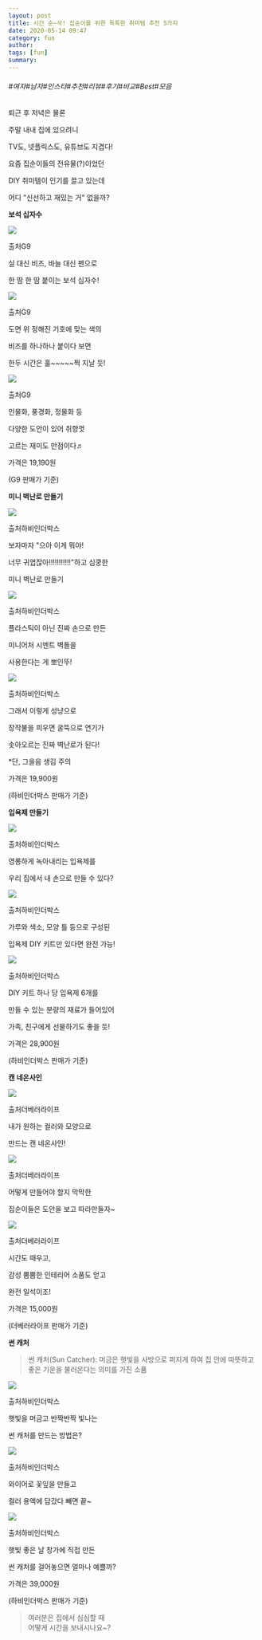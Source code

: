 ```yaml
---
layout: post
title: 시간 순~삭! 집순이를 위한 독특한 취미템 추천 5가지
date: 2020-05-14 09:47
category: fun
author: 
tags: [fun]
summary: 
---
```


###### #여자#남자#인스타#추천#리뷰#후기#비교#Best#모음

퇴근 후 저녁은 물론

주말 내내 집에 있으려니

TV도, 넷플릭스도, 유튜브도 지겹다!

  

요즘 집순이들의 전유물(?)이었던

DIY 취미템이 인기를 끌고 있는데

어디 "신선하고 재밌는 거" 없을까?  

**보석 십자수**

![](https://img1.daumcdn.net/thumb/R720x0/?fname=https%3A%2F%2Ft1.daumcdn.net%2Fliveboard%2Fcemmarketing%2F50eaddeea87943b78ae36be16e83f844.JPG)

출처G9

실 대신 비즈, 바늘 대신 펜으로

한 땀 한 땀 붙이는 보석 십자수!

![](https://img1.daumcdn.net/thumb/R720x0/?fname=https%3A%2F%2Ft1.daumcdn.net%2Fliveboard%2Fcemmarketing%2F86f05ba4cb4b4b19a5a044f7598a5789.png)

출처G9

도면 위 정해진 기호에 맞는 색의

비즈를 하나하나 붙이다 보면

한두 시간은 훌~~~~~쩍 지날 듯!

![](https://img1.daumcdn.net/thumb/R720x0/?fname=https%3A%2F%2Ft1.daumcdn.net%2Fliveboard%2Fcemmarketing%2F976ec828d20a42c09e5772c7d714b152.png)

출처G9

인물화, 풍경화, 정물화 등

다양한 도안이 있어 취향껏

고르는 재미도 만점이다♬

  

가격은 19,190원

(G9 판매가 기준)

**미니 벽난로 만들기**

![](https://img1.daumcdn.net/thumb/R720x0/?fname=https%3A%2F%2Ft1.daumcdn.net%2Fliveboard%2Fcemmarketing%2F13cb3aa117ea4e6b91e3ab4dfaccc86e.jpg)

출처하비인더박스

보자마자 "으아 이게 뭐야!

너무 귀엽잖아!!!!!!!!!!!"하고 심쿵한

미니 벽난로 만들기

![](https://img1.daumcdn.net/thumb/R720x0/?fname=https%3A%2F%2Ft1.daumcdn.net%2Fliveboard%2Fcemmarketing%2F2d964facaf8440679b566d85f5a90d5c.jpg)

출처하비인더박스

플라스틱이 아닌 진짜 손으로 만든

미니어처 시멘트 벽돌을

사용한다는 게 뽀인뚜!

![](https://img1.daumcdn.net/thumb/R720x0/?fname=https%3A%2F%2Ft1.daumcdn.net%2Fliveboard%2Fcemmarketing%2F38e867294500485fb708484d8d859be7.png)

출처하비인더박스

그래서 이렇게 성냥으로

장작불을 피우면 굴뚝으로 연기가

솟아오르는 진짜 벽난로가 된다!

*단, 그을음 생김 주의

  

가격은 19,900원

(하비인더박스 판매가 기준)

**입욕제 만들기**

![](https://img1.daumcdn.net/thumb/@1x.fjpg/?fname=https://t1.daumcdn.net/liveboard/cemmarketing/f709cb8aee7b48df92dcf63a5ef62112.gif)

출처하비인더박스

영롱하게 녹아내리는 입욕제를

우리 집에서 내 손으로 만들 수 있다?

![](https://img1.daumcdn.net/thumb/R720x0/?fname=https%3A%2F%2Ft1.daumcdn.net%2Fliveboard%2Fcemmarketing%2Fd62efa172bda4be998d940fc550e94b7.png)

출처하비인더박스

가루와 색소, 모양 틀 등으로 구성된

입욕제 DIY 키트만 있다면 완전 가능!

![](https://img1.daumcdn.net/thumb/R720x0/?fname=https%3A%2F%2Ft1.daumcdn.net%2Fliveboard%2Fcemmarketing%2F7e159155542a441d8f31affd7e5cb00e.png)

출처하비인더박스

DIY 키트 하나 당 입욕제 6개를

만들 수 있는 분량의 재료가 들어있어

가족, 친구에게 선물하기도 좋을 듯!

  

가격은 28,900원

(하비인더박스 판매가 기준)

**캔 네온사인**

![](https://img1.daumcdn.net/thumb/R720x0/?fname=https%3A%2F%2Ft1.daumcdn.net%2Fliveboard%2Fcemmarketing%2F0120023bc71641dbb9876d3811cb4a6f.png)

출처더베러라이프

내가 원하는 컬러와 모양으로

만드는 캔 네온사인!

![](https://img1.daumcdn.net/thumb/R720x0/?fname=https%3A%2F%2Ft1.daumcdn.net%2Fliveboard%2Fcemmarketing%2F474f48039bc4465595af9433b0286052.JPG)

출처더베러라이프

어떻게 만들어야 할지 막막한

집순이들은 도안을 보고 따라만들자~

![](https://img1.daumcdn.net/thumb/R720x0/?fname=https%3A%2F%2Ft1.daumcdn.net%2Fliveboard%2Fcemmarketing%2Fa22800e974e640c2b8bd400d9f4fabcb.png)

출처더베러라이프

시간도 때우고,

감성 뿜뿜한 인테리어 소품도 얻고

완전 일석이조!

  

가격은 15,000원

(더베러라이프 판매가 기준)

**썬 캐처**

> 썬 캐처(Sun Catcher): 머금은 햇빛을 사방으로 퍼지게 하여 집 안에 따뜻하고 좋은 기운을 불러온다는 의미를 가진 소품  

![](https://img1.daumcdn.net/thumb/R720x0/?fname=https%3A%2F%2Ft1.daumcdn.net%2Fliveboard%2Fcemmarketing%2Faa64e4af095a41d792160a1a3b6c897f.jpg)

출처하비인더박스

햇빛을 머금고 반짝반짝 빛나는

썬 캐처를 만드는 방법은?

![](https://img1.daumcdn.net/thumb/R720x0/?fname=https%3A%2F%2Ft1.daumcdn.net%2Fliveboard%2Fcemmarketing%2F98b2469e17bc4002a3d74d167ac40f47.png)

출처하비인더박스

와이어로 꽃잎을 만들고

컬러 용액에 담갔다 빼면 끝~

![](https://img1.daumcdn.net/thumb/R720x0/?fname=https%3A%2F%2Ft1.daumcdn.net%2Fliveboard%2Fcemmarketing%2F67df15049dac4b639e9f7502ef86f67f.png)

출처하비인더박스

햇빛 좋은 날 창가에 직접 만든

썬 캐처를 걸어놓으면 얼마나 예쁠까?

  

가격은 39,000원

(하비인더박스 판매가 기준)

> 여러분은 집에서 심심할 때  
> 어떻게 시간을 보내시나요~?